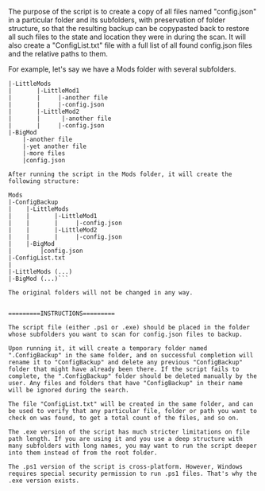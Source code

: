 The purpose of the script is to create a copy of all files named "config.json" in a particular folder and its subfolders, with preservation of folder structure, so that the resulting backup can be copypasted back to restore all such files to the state and location they were in during the scan. It will also create a "ConfigList.txt" file with a full list of all found config.json files and the relative paths to them.

For example, let's say we have a Mods folder with several subfolders.
```Mods
|-LittleMods
|       |-LittleMod1
|       |     |-another file
|       |     |-config.json
|       |-LittleMod2
|       |      |-another file
|       |     |-config.json
|-BigMod
    |-another file
    |-yet another file
    |-more files
    |config.json

After running the script in the Mods folder, it will create the following structure:

Mods
|-ConfigBackup
|    |-LittleMods
|    |       |-LittleMod1
|    |       |     |-config.json
|    |       |-LittleMod2
|    |       |     |-config.json
|    |-BigMod
|        |config.json
|-ConfigList.txt
|
|-LittleMods (...)
|-BigMod (...)```

The original folders will not be changed in any way.


=========INSTRUCTIONS=========

The script file (either .ps1 or .exe) should be placed in the folder whose subfolders you want to scan for config.json files to backup.

Upon running it, it will create a temporary folder named ".ConfigBackup" in the same folder, and on successful completion will rename it to "ConfigBackup" and delete any previous "ConfigBackup" folder that might have already been there. If the script fails to complete, the ".ConfigBackup" folder should be deleted manually by the user. Any files and folders that have "ConfigBackup" in their name will be ignored during the search.

The file "ConfigList.txt" will be created in the same folder, and can be used to verify that any particular file, folder or path you want to check on was found, to get a total count of the files, and so on.

The .exe version of the script has much stricter limitations on file path length. If you are using it and you use a deep structure with many subfolders with long names, you may want to run the script deeper into them instead of from the root folder.

The .ps1 version of the script is cross-platform. However, Windows requires special security permission to run .ps1 files. That's why the .exe version exists.
